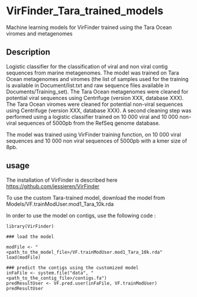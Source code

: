 # VirFinder_Tara_trained_models
Machine learning models for VirFinder trained using the Tara Ocean viromes and metagenomes

## Description
Logistic classifier for the classification of viral and non viral contig sequences from marine metagenomes. The model was trained on Tara Ocean metagenomes and viromes (the list of samples used for the training is available in Document/list.txt and raw sequence files available in Documents/Training_set). 
The Tara Ocean metagenomes were cleaned for potential viral sequences using Centrifuge (version XXX, database XXX).
The Tara Ocean viromes were cleaned for potential non-viral sequences using Centrifuge (version XXX, database XXX). A second cleaning step was performed using a logistic classifier trained on 10 000 viral and 10 000 non-viral sequences of 5000pb from the RefSeq genome database. 

The model was trained using VirFinder training function, on 10 000 viral sequences and 10 000 non viral sequences of 5000pb with a kmer size of 8pb.

## usage
The installation of VirFinder is described here https://github.com/jessieren/VirFinder

To use the custom Tara-trained model, download the model from Models/VF.trainModUser.mod1_Tara_10k.rda 

In order to use the model on contigs, use the following code :

```
library(VirFinder)

### load the model

modFile <- "<path_to_the_model_file>/VF.trainModUser.mod1_Tara_10k.rda"
load(modFile)

### predict the contigs using the customized model
inFaFile <- system.file("data", "<path_to_the_contig_file>/contigs.fa")
predResultUser <- VF.pred.user(inFaFile, VF.trainModUser)
predResultUser
```
